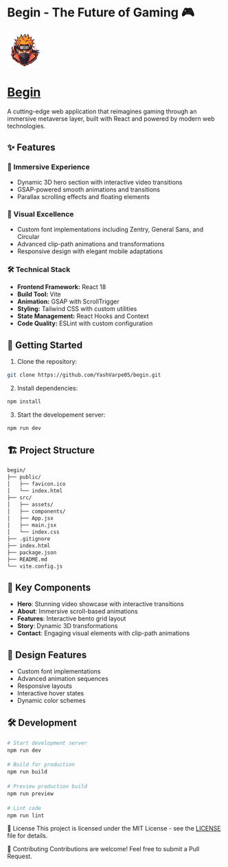 # Begin - The Future of Gaming 🎮

![Begin Logo](/public/img/logo.png)

# [Begin](https://letsbegin.vercel.app/)

A cutting-edge web application that reimagines gaming through an immersive metaverse layer, built with React and powered by modern web technologies.

## ✨ Features

### 🌌 Immersive Experience

- Dynamic 3D hero section with interactive video transitions
- GSAP-powered smooth animations and transitions
- Parallax scrolling effects and floating elements

### 🎨 Visual Excellence

- Custom font implementations including Zentry, General Sans, and Circular
- Advanced clip-path animations and transformations
- Responsive design with elegant mobile adaptations

### 🛠️ Technical Stack

- **Frontend Framework:** React 18
- **Build Tool:** Vite
- **Animation:** GSAP with ScrollTrigger
- **Styling:** Tailwind CSS with custom utilities
- **State Management:** React Hooks and Context
- **Code Quality:** ESLint with custom configuration

## 🚀 Getting Started

1. Clone the repository:

```bash
git clone https://github.com/YashVarpe05/begin.git
```

2. Install dependencies:

```bash
npm install
```

3. Start the developement server:

```bash
npm run dev
```

## 🏗️ Project Structure

```
begin/
├── public/
│   ├── favicon.ico
│   └── index.html
├── src/
│   ├── assets/
│   ├── components/
│   ├── App.jsx
│   ├── main.jsx
│   └── index.css
├── .gitignore
├── index.html
├── package.json
├── README.md
└── vite.config.js
```

## 🎯 Key Components

- **Hero**: Stunning video showcase with interactive transitions
- **About**: Immersive scroll-based animations
- **Features**: Interactive bento grid layout
- **Story**: Dynamic 3D transformations
- **Contact**: Engaging visual elements with clip-path animations

## 🎨 Design Features

- Custom font implementations
- Advanced animation sequences
- Responsive layouts
- Interactive hover states
- Dynamic color schemes

## 🛠️ Development

```bash
# Start development server
npm run dev

# Build for production
npm run build

# Preview production build
npm run preview

# Lint code
npm run lint
```

📝 License
This project is licensed under the MIT License - see the [LICENSE](LICENSE) file for details.

🤝 Contributing
Contributions are welcome! Feel free to submit a Pull Request.
